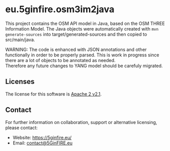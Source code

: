 # eu.5ginfire.osm3im2java

This project contains the OSM API model in Java, based on the OSM THREE Information Model.
The Java objects were automatically created with `mvn generate-sources` into target/generated-sources and then copied to src/main/java.

WARNING:
The code is enhanced with JSON annotations and other functionally in order to be properly parsed. This is work in progress since there are a lot of objects to be annotated as needed.  
Therefore any future changes to YANG model should be carefuly migrated.

Licenses
--------

The license for this software is [Apache 2 v2.1](./src/license/header.txt).

Contact
-------

For further information on collaboration, support or alternative licensing, please contact:

* Website: https://5ginfire.eu/ 
* Email: contact@5GinFIRE.eu
